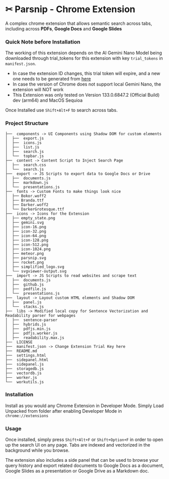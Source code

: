 # ✂ Parsnip - Chrome Extension
A complex chrome extension that allows semantic search across tabs, including across **PDFs**, **Google Docs** and **Google Slides**

### Quick Note before Installation
The working of this extension depends on the AI Gemini Nano Model being downloaded through trial_tokens for this extension with key `trial_tokens` in `manifest.json`. 
- In case the extension ID changes, this trial token will expire, and a new one needs to be generated from [here](https://developer.chrome.com/origintrials/#/trials/active)
- In case the version of Chrome does not support local Gemini Nano, the extension will NOT work
- This Extension was only tested on Version 133.0.6847.2 (Official Build) dev (arm64) and MacOS Sequioa

Once Installed use `Shift+Alt+F` to search across tabs.

### Project Structure

```
├──  components -> UI Components using Shadow DOM for custom elements
│  ├──  export.js
│  ├──  icons.js
│  ├──  list.js
│  ├──  search.js
│  └──  topbar.js
├──  content -> Content Script to Inject Search Page
│  ├──  search.css
│  └──  search.js
├──  export -> JS Scripts to export data to Google Docs or Drive
│  ├──  documents.js
│  ├──  markdown.js
│  └──  presentations.js
├──  fonts -> Custom Fonts to make things look nice
│  ├── Bokor.woff2
│  ├── Branda.ttf
│  ├── Darker.woff2
│  └── DarkerGrotesque.ttf
├──  icons -> Icons for the Extension
│  ├── empty_state.png
│  ├── gemini.svg
│  ├── icon-16.png
│  ├── icon-32.png
│  ├── icon-64.png
│  ├── icon-128.png
│  ├── icon-512.png
│  ├── icon-1024.png
│  ├── meteor.png
│  ├── parsnip.svg
│  ├── rocket.png
│  ├── simplified_logo.svg
│  └── svgviewer-output.svg
├──  import -> JS Scripts to read websites and scrape text
│  ├──  documents.js
│  ├──  github.js
│  ├──  pedfile.js
│  └──  presentations.js
├──  layout -> Layout custom HTML elements and Shadow DOM
│  ├──  panel.js
│  └──  stacks.js
├──  libs -> Modified local copy for Sentence Vectorization and Readability parser for webpages
│  ├──  sentence-parser
│  ├──  hybrids.js
│  ├──  pdfjs.min.js
│  ├──  pdfjs.worker.js
│  ├──  readability.max.js
├──  LICENSE
├──  manifest.json -> Change Extension Trial Key here
├──  README.md
├──  settings.html
├──  sidepanel.html
├──  sidepanel.js
├──  storagedb.js
├──  vectordb.js
├──  worker.js
└──  workutils.js
```

### Installation 
Install as you would any Chrome Extension in Developer Mode. Simply Load Unpacked from folder after enabling Developer Mode in `chrome://extensions`

### Usage
Once installed, simply press `Shift+Alt+F` or `Shift+Option+F` in order to open up the search UI on any page. Tabs are indexed and vectorized in the background while you browse. 

The extension also includes a side panel that can be used to browse your query history and export related documents to Google Docs as a document, Google Slides as a presentation or Google Drive as a Markdown doc.
